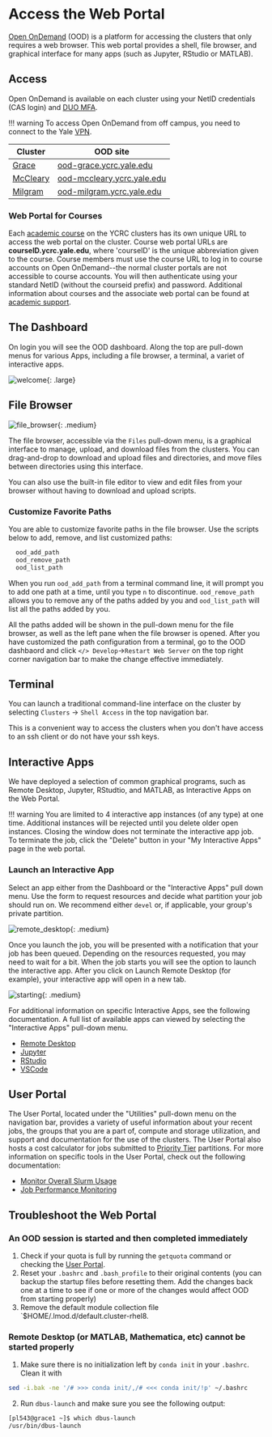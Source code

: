 # Access the Web Portal

[Open OnDemand](https://openondemand.org) (OOD) is a platform for accessing the clusters that only requires a web browser.
This web portal provides a shell, file browser, and graphical interface for many apps (such as Jupyter, RStudio or MATLAB).

## Access

Open OnDemand is available on each cluster using your NetID credentials (CAS login) and [DUO MFA](/clusters-at-yale/access/mfa).

!!! warning
    To access Open OnDemand from off campus, you need to connect to the Yale [VPN](https://docs.ycrc.yale.edu/clusters-at-yale/access/vpn). 

| Cluster                        | OOD site                                                         |
|--------------------------------|------------------------------------------------------------------|
| [Grace](/clusters/grace)       | [ood-grace.ycrc.yale.edu](https://ood-grace.ycrc.yale.edu)         |
| [McCleary](/clusters/mccleary) | [ood-mccleary.ycrc.yale.edu](https://ood-mccleary.ycrc.yale.edu) |
| [Milgram](/clusters/milgram)   | [ood-milgram.ycrc.yale.edu](https://ood-milgram.ycrc.yale.edu)     | 



### Web Portal for Courses

Each [academic course](/clusters-at-yale/access/courses) on the YCRC clusters has its own unique URL to access the web portal on the cluster. 
Course web portal URLs are <b>courseID.ycrc.yale.edu</b>, where 'courseID' is the unique abbreviation given to the course. 
Course members must use the course URL to log in to course accounts on Open OnDemand--the normal cluster portals are not accessible to course accounts. 
You will then authenticate using your standard NetID (without the courseid prefix) and password.
Additional information about courses and the associate web portal can be found at [academic support](/clusters-at-yale/access/courses).

## The Dashboard

On login you will see the OOD dashboard.
Along the top are pull-down menus for various Apps, including a file browser, a terminal, a variet of interactive apps.

![welcome](/img/ood_welcome.png){: .large}

## File Browser

![file_browser](/img/ood_filebrowser.png){: .medium}

The file browser, accessible via the `Files` pull-down menu, is a graphical interface to manage, upload, and download files from the clusters.
You can drag-and-drop to download and upload files and directories, and move files between directories using this interface.

You can also use the built-in file editor to view and edit files from your browser without having to download and upload scripts.

### Customize Favorite Paths

You are able to customize favorite paths in the file browser. Use the scripts below to add, remove, and list customized paths:

``` bash
  ood_add_path
  ood_remove_path
  ood_list_path
```

When you run `ood_add_path` from a terminal command line, it will prompt you to add one path at a time, until you type `n` to discontinue. 
`ood_remove_path` allows you to remove any of the paths added by you and `ood_list_path` will list all the paths added by you. 

All the paths added will be shown in the pull-down menu for the file browser, as well as the left pane when the file browser is opened. After you have customized the path configuration from a terminal, go to the OOD dashbaord and click `</> Develop`->`Restart Web Server` on the top right corner navigation bar to make the change effective immediately.

## Terminal

You can launch a traditional command-line interface on the cluster by selecting `Clusters` -> `Shell Access` in the top navigation bar.

This is a convenient way to access the clusters when you don't have access to an ssh client or do not have your ssh keys.

## Interactive Apps

We have deployed a selection of common graphical programs, such as Remote Desktop, Jupyter, RStudtio, and MATLAB, as Interactive Apps on the Web Portal.

!!! warning
    You are limited to 4 interactive app instances (of any type) at one time. 
    Additional instances will be rejected until you delete older open instances. 
    Closing the window does not terminate the interactive app job.
    To terminate the job, click the "Delete" button in your "My Interactive Apps" page in the web portal.

### Launch an Interactive App

Select an app either from the Dashboard or the "Interactive Apps" pull down menu. 
Use the form to request resources and decide what partition your job should run on. 
We recommend either `devel` or, if applicable, your group's private partition.

![remote_desktop](/img/ood_remote.png){: .medium}

Once you launch the job, you will be presented with a notification that your job has been queued.
Depending on the resources requested, you may need to wait for a bit. When the job starts you will see the option to launch the interactive app.
After you click on Launch Remote Desktop (for example), your interactive app will open in a new tab. 

![starting](/img/ood_remote_starting.png){: .medium}

For additional information on specific Interactive Apps, see the following documentation. A full list of available apps can viewed by selecting the "Interactive Apps" pull-down menu.

- [Remote Desktop](/clusters-at-yale/access/ood-remote-desktop)
- [Jupyter](/clusters-at-yale/access/ood-jupyter)
- [RStudio](/clusters-at-yale/access/ood-rstudio)
- [VSCode](/clusters-at-yale/access/ood-vscode)

## User Portal

The User Portal, located under the "Utilities" pull-down menu on the navigation bar, provides a variety of useful information about your recent jobs, the groups that you are a part of, compute and storage utilization, and support and documentation for the use of the clusters.
The User Portal also hosts a cost calculator for jobs submitted to [Priority Tier](/clusters-at-yale/job-scheduling/priority-tier) partitions.
For more information on specific tools in the User Portal, check out the following documentation:

- [Monitor Overall Slurm Usage](/clusters-at-yale/job-scheduling/getusage/#open-ondemand-web-app)
- [Job Performance Monitoring](/clusters-at-yale/job-scheduling/jobstats/)

## Troubleshoot the Web Portal

### An OOD session is started and then completed immediately

1. Check if your quota is full by running the `getquota` command or checking the [User Portal](#user-portal).
2. Reset your `.bashrc` and `.bash_profile` to their original contents (you can backup the startup files before resetting them. Add the changes back one at a time to see if one or more of the changes would affect OOD from starting properly)  
3. Remove the default module collection file `$HOME/.lmod.d/default.cluster-rhel8.

### Remote Desktop (or MATLAB, Mathematica, etc) cannot be started properly
1. Make sure there is no initialization left by `conda init` in your `.bashrc`. Clean it with 
```bash
sed -i.bak -ne '/# >>> conda init/,/# <<< conda init/!p' ~/.bashrc
```
2. Run `dbus-launch` and make sure you see the following output:
```bash
[pl543@grace1 ~]$ which dbus-launch
/usr/bin/dbus-launch
```
